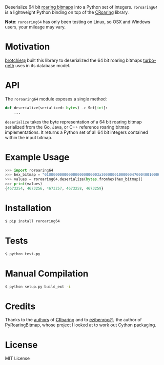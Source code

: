 Deserialize 64 bit [roaring bitmaps](https://roaringbitmap.org/) into a Python set of integers. `roroaring64` is a lightweight Python binding on top of the [CRoaring](https://github.com/RoaringBitmap/CRoaring) library.

**Note:** `roroaring64` has only been testing on Linux, so OSX and Windows users, your mileage may vary.

# Motivation

[brotchie@](https://github.com/brotchie) built this library to deserialized the 64 bit roaring bitmaps [turbo-geth](https://github.com/ledgerwatch/turbo-geth) uses in its database model.

# API

The `roroaring64` module exposes a single method:

```python
def deserialize(serialized: bytes) -> Set[int]:
    ...
```

`deserialize` takes the byte representation of a 64 bit roaring bitmap serialized from the Go, Java, or C++ reference roaring bitmap implementations. It returns a Python set of all 64 bit integers contained within the input bitmap.

# Example Usage

```python
>>> import roroaring64
>>> hex_bitmap = "0100000000000000000000003a300000010000004700040010000000e64ee84ee94eea4eeb4e"
>>> values = roroaring64.deserialize(bytes.fromhex(hex_bitmap))
>>> print(values)
{4673254, 4673256, 4673257, 4673258, 4673259}
```

# Installation

```sh
$ pip install roroaring64
```

# Tests

```sh
$ python test.py
```

# Manual Compilation

```sh
$ python setup.py build_ext -i
```

# Credits

Thanks to the [authors](https://github.com/RoaringBitmap/CRoaring/blob/master/AUTHORS) of [CRoaring](https://github.com/RoaringBitmap/CRoaring) and to [ezibenroc@](https://github.com/Ezibenroc), the author of [PyRoaringBitmap](https://github.com/Ezibenroc/PyRoaringBitMap), whose project I looked at to work out Cython packaging.

# License

MIT License
